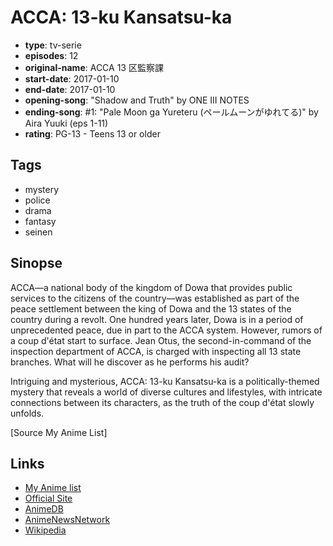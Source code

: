 # ACCA: 13-ku Kansatsu-ka

-   **type**: tv-serie
-   **episodes**: 12
-   **original-name**: ACCA 13 区監察課
-   **start-date**: 2017-01-10
-   **end-date**: 2017-01-10
-   **opening-song**: "Shadow and Truth" by ONE III NOTES
-   **ending-song**: #1: "Pale Moon ga Yureteru (ペールムーンがゆれてる)" by Aira Yuuki (eps 1-11)
-   **rating**: PG-13 - Teens 13 or older

## Tags

-   mystery
-   police
-   drama
-   fantasy
-   seinen

## Sinopse

ACCA—a national body of the kingdom of Dowa that provides public services to the citizens of the country—was established as part of the peace settlement between the king of Dowa and the 13 states of the country during a revolt. One hundred years later, Dowa is in a period of unprecedented peace, due in part to the ACCA system. However, rumors of a coup d'état start to surface. Jean Otus, the second-in-command of the inspection department of ACCA, is charged with inspecting all 13 state branches. What will he discover as he performs his audit?

Intriguing and mysterious, ACCA: 13-ku Kansatsu-ka is a politically-themed mystery that reveals a world of diverse cultures and lifestyles, with intricate connections between its characters, as the truth of the coup d'état slowly unfolds.

[Source My Anime List]

## Links

-   [My Anime list](https://myanimelist.net/anime/33337/ACCA__13-ku_Kansatsu-ka)
-   [Official Site](http://www.acca-anime.com/)
-   [AnimeDB](http://anidb.info/perl-bin/animedb.pl?show=anime&aid=12136)
-   [AnimeNewsNetwork](http://www.animenewsnetwork.com/encyclopedia/anime.php?id=18461)
-   [Wikipedia](https://en.wikipedia.org/wiki/ACCA:_13-Territory_Inspection_Dept.)
